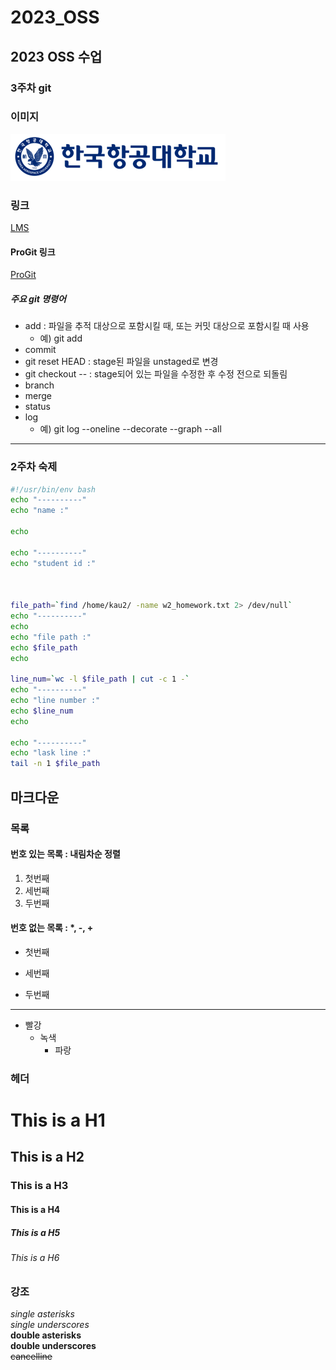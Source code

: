# 2023_OSS
## 2023 OSS 수업 

   
### 3주차 git

### 이미지
![kau](../img/kau.png)


### 링크   
[LMS](https://lms.kau.ac.kr)

#### ProGit 링크
[ProGit](https://git-scm.com/book/ko/v2)


##### 주요 git 명령어
* add : 파일을 추적 대상으로 포함시킬 때, 또는 커밋 대상으로 포함시킬 때 사용
    * 예) git add <file name>
* commit
* git reset HEAD <file> : stage된 파일을 unstaged로 변경
* git checkout -- <file> : stage되어 있는 파일을 수정한 후 수정 전으로 되돌림 
* branch
* merge
* status
* log
    * 예) git log --oneline --decorate --graph --all

* * *
   
### 2주차 숙제

```bash
#!/usr/bin/env bash
echo "----------"
echo "name :"

echo

echo "----------"
echo "student id :"



file_path=`find /home/kau2/ -name w2_homework.txt 2> /dev/null`
echo "----------"
echo
echo "file path :"
echo $file_path
echo

line_num=`wc -l $file_path | cut -c 1 -`
echo "----------"
echo "line number :"
echo $line_num
echo

echo "----------"
echo "lask line :"
tail -n 1 $file_path
```
   
## 마크다운
### 목록
#### 번호 있는 목록 : 내림차순 정렬
1. 첫번째
3. 세번째
2. 두번째

#### 번호 없는 목록 : *, -, +
* 첫번째
- 세번째
+ 두번째
-----
* 빨강
  * 녹색
    * 파랑

### 헤더
# This is a H1
## This is a H2
### This is a H3
#### This is a H4
##### This is a H5
###### This is a H6

### 강조
*single asterisks*    
_single underscores_    
**double asterisks**    
__double underscores__    
~~cancelline~~
